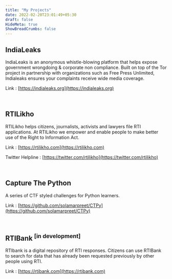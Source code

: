 ```yaml
---
title: "My Projects"
date: 2022-02-20T23:01:49+05:30
draft: false
HideMeta: true
ShowBreadCrumbs: false
---
```

## IndiaLeaks

<p>IndiaLeaks is an anonymous whistle-blowing platform that helps expose government wrongdoing & corporate non compliance. Built on top of the Tor project in partnership with organizations such as Free Press Unlimited, Indialeaks ensures your complaints receive wide media coverage.</p>

Link : [https://indialeaks.org](https://indialeaks.org)

<br />

## RTILikho

<p>RTILikho helps citizens, journalists, activists and lawyers file RTI applications. At RTILikho we empower and enable people to make better use of the Right to Information Act.</p>

Link : [https://rtilikho.com](https://rtilikho.com)

Twitter Helpline : [https://twitter.com/rtilikho](https://twitter.com/rtilikho)

<br />

## Capture The Python

<p>A series of CTF styled challenges for Python learners.</p>

Link : [https://github.com/solamarpreet/CTPy](https://github.com/solamarpreet/CTPy)

<br />

## RTIBank <sup>[in development]</sup>

<p>RTIbank is a digital repository of RTI responses. Citizens can use RTIBank to search for data that has already been requested previously by other people using RTI.</p>

Link : [https://rtibank.com](https://rtibank.com)